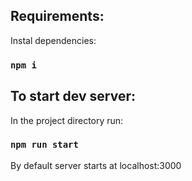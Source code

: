 ## Requirements:
Instal dependencies:
### `npm i`


## To start dev server:
In the project directory run:

### `npm run start`

By default server starts at localhost:3000